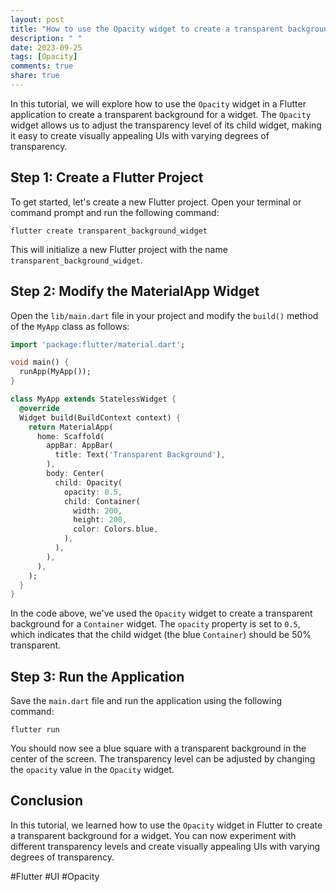 ```yaml
---
layout: post
title: "How to use the Opacity widget to create a transparent background for a widget"
description: " "
date: 2023-09-25
tags: [Opacity]
comments: true
share: true
---
```


In this tutorial, we will explore how to use the `Opacity` widget in a Flutter application to create a transparent background for a widget. The `Opacity` widget allows us to adjust the transparency level of its child widget, making it easy to create visually appealing UIs with varying degrees of transparency.

## Step 1: Create a Flutter Project

To get started, let's create a new Flutter project. Open your terminal or command prompt and run the following command:

```
flutter create transparent_background_widget
```

This will initialize a new Flutter project with the name `transparent_background_widget`.

## Step 2: Modify the MaterialApp Widget

Open the `lib/main.dart` file in your project and modify the `build()` method of the `MyApp` class as follows:

```dart
import 'package:flutter/material.dart';

void main() {
  runApp(MyApp());
}

class MyApp extends StatelessWidget {
  @override
  Widget build(BuildContext context) {
    return MaterialApp(
      home: Scaffold(
        appBar: AppBar(
          title: Text('Transparent Background'),
        ),
        body: Center(
          child: Opacity(
            opacity: 0.5,
            child: Container(
              width: 200,
              height: 200,
              color: Colors.blue,
            ),
          ),
        ),
      ),
    );
  }
}
```

In the code above, we've used the `Opacity` widget to create a transparent background for a `Container` widget. The `opacity` property is set to `0.5`, which indicates that the child widget (the blue `Container`) should be 50% transparent.

## Step 3: Run the Application

Save the `main.dart` file and run the application using the following command:

```
flutter run
```

You should now see a blue square with a transparent background in the center of the screen. The transparency level can be adjusted by changing the `opacity` value in the `Opacity` widget.

## Conclusion

In this tutorial, we learned how to use the `Opacity` widget in Flutter to create a transparent background for a widget. You can now experiment with different transparency levels and create visually appealing UIs with varying degrees of transparency.

#Flutter #UI #Opacity